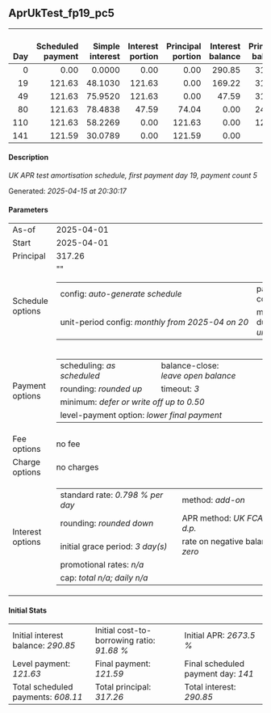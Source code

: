 <h2>AprUkTest_fp19_pc5</h2>
<table>
    <thead style="vertical-align: bottom;">
        <th style="text-align: right;">Day</th>
        <th style="text-align: right;">Scheduled payment</th>
        <th style="text-align: right;">Simple interest</th>
        <th style="text-align: right;">Interest portion</th>
        <th style="text-align: right;">Principal portion</th>
        <th style="text-align: right;">Interest balance</th>
        <th style="text-align: right;">Principal balance</th>
        <th style="text-align: right;">Total simple interest</th>
        <th style="text-align: right;">Total interest</th>
        <th style="text-align: right;">Total principal</th>
    </thead>
    <tr style="text-align: right;">
        <td class="ci00">0</td>
        <td class="ci01" style="white-space: nowrap;">0.00</td>
        <td class="ci02">0.0000</td>
        <td class="ci03">0.00</td>
        <td class="ci04">0.00</td>
        <td class="ci05">290.85</td>
        <td class="ci06">317.26</td>
        <td class="ci07">0.0000</td>
        <td class="ci08">0.00</td>
        <td class="ci09">0.00</td>
    </tr>
    <tr style="text-align: right;">
        <td class="ci00">19</td>
        <td class="ci01" style="white-space: nowrap;">121.63</td>
        <td class="ci02">48.1030</td>
        <td class="ci03">121.63</td>
        <td class="ci04">0.00</td>
        <td class="ci05">169.22</td>
        <td class="ci06">317.26</td>
        <td class="ci07">48.1030</td>
        <td class="ci08">121.63</td>
        <td class="ci09">0.00</td>
    </tr>
    <tr style="text-align: right;">
        <td class="ci00">49</td>
        <td class="ci01" style="white-space: nowrap;">121.63</td>
        <td class="ci02">75.9520</td>
        <td class="ci03">121.63</td>
        <td class="ci04">0.00</td>
        <td class="ci05">47.59</td>
        <td class="ci06">317.26</td>
        <td class="ci07">124.0550</td>
        <td class="ci08">243.26</td>
        <td class="ci09">0.00</td>
    </tr>
    <tr style="text-align: right;">
        <td class="ci00">80</td>
        <td class="ci01" style="white-space: nowrap;">121.63</td>
        <td class="ci02">78.4838</td>
        <td class="ci03">47.59</td>
        <td class="ci04">74.04</td>
        <td class="ci05">0.00</td>
        <td class="ci06">243.22</td>
        <td class="ci07">202.5388</td>
        <td class="ci08">290.85</td>
        <td class="ci09">74.04</td>
    </tr>
    <tr style="text-align: right;">
        <td class="ci00">110</td>
        <td class="ci01" style="white-space: nowrap;">121.63</td>
        <td class="ci02">58.2269</td>
        <td class="ci03">0.00</td>
        <td class="ci04">121.63</td>
        <td class="ci05">0.00</td>
        <td class="ci06">121.59</td>
        <td class="ci07">260.7657</td>
        <td class="ci08">290.85</td>
        <td class="ci09">195.67</td>
    </tr>
    <tr style="text-align: right;">
        <td class="ci00">141</td>
        <td class="ci01" style="white-space: nowrap;">121.59</td>
        <td class="ci02">30.0789</td>
        <td class="ci03">0.00</td>
        <td class="ci04">121.59</td>
        <td class="ci05">0.00</td>
        <td class="ci06">0.00</td>
        <td class="ci07">290.8446</td>
        <td class="ci08">290.85</td>
        <td class="ci09">317.26</td>
    </tr>
</table>
<h4>Description</h4>
<p><i>UK APR test amortisation schedule, first payment day 19, payment count 5</i></p>
<p>Generated: <i>2025-04-15 at 20:30:17</i></p>
<h4>Parameters</h4>
<table>
    <tr>
        <td>As-of</td>
        <td>2025-04-01</td>
    </tr>
    <tr>
        <td>Start</td>
        <td>2025-04-01</td>
    </tr>
    <tr>
        <td>Principal</td>
        <td>317.26</td>
    </tr>
    <tr>
        <td>Schedule options</td>
        <td>
            <table>
                <tr>
                    <td>config: <i>auto-generate schedule</i></td>
                    <td>payment count: <i>5</i></td>
                </tr>
                <tr>
                    <td style="white-space: nowrap;">unit-period config: <i>monthly from 2025-04 on 20</i></td>""
                    <td>max duration: <i>unlimited</i></td>
                </tr>
            </table>
        </td>
    </tr>
    <tr>
        <td>Payment options</td>
        <td>
            <table>
                <tr>
                    <td>scheduling: <i>as scheduled</i></td>
                    <td>balance-close: <i>leave&nbsp;open&nbsp;balance</i></td>
                </tr>
                <tr>
                    <td>rounding: <i>rounded up</i></td>
                    <td>timeout: <i>3</i></td>
                </tr>
                <tr>
                    <td colspan='2'>minimum: <i>defer&nbsp;or&nbsp;write&nbsp;off&nbsp;up&nbsp;to&nbsp;0.50</i></td>
                </tr>
                <tr>
                    <td colspan='2'>level-payment option: <i>lower&nbsp;final&nbsp;payment</i></td>
                </tr>
            </table>
        </td>
    </tr>
    <tr>
        <td>Fee options</td>
        <td>no fee
        </td>
    </tr>
    <tr>
        <td>Charge options</td>
        <td>no charges
        </td>
    </tr>
    <tr>
        <td>Interest options</td>
        <td>
            <table>
                <tr>
                    <td>standard rate: <i>0.798 % per day</i></td>
                    <td>method: <i>add-on</i></td>
                </tr>
                <tr>
                    <td>rounding: <i>rounded down</i></td>
                    <td>APR method: <i>UK FCA to 1 d.p.</i></td>
                </tr>
                <tr>
                    <td>initial grace period: <i>3 day(s)</i></td>
                    <td>rate on negative balance: <i>zero</i></td>
                </tr>
                <tr>
                    <td colspan="2">promotional rates: <i><i>n/a</i></i></td>
                </tr>
                <tr>
                    <td colspan="2">cap: <i>total <i>n/a</i>; daily <i>n/a</i></td>
                </tr>
            </table>
        </td>
    </tr>
</table>
<h4>Initial Stats</h4>
<table>
    <tr>
        <td>Initial interest balance: <i>290.85</i></td>
        <td>Initial cost-to-borrowing ratio: <i>91.68 %</i></td>
        <td>Initial APR: <i>2673.5 %</i></td>
    </tr>
    <tr>
        <td>Level payment: <i>121.63</i></td>
        <td>Final payment: <i>121.59</i></td>
        <td>Final scheduled payment day: <i>141</i></td>
    </tr>
    <tr>
        <td>Total scheduled payments: <i>608.11</i></td>
        <td>Total principal: <i>317.26</i></td>
        <td>Total interest: <i>290.85</i></td>
    </tr>
</table>
